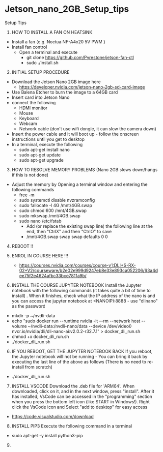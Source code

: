 # Jetson_nano_2GB_Setup_tips
Setup Tips 



1) HOW TO INSTALL A FAN ON HEATSINK
  - Install a fan (e.g. Noctua NF-A4x20 5V PWM )
  - Install fan control
    - Open a terminal and execute
      - git clone  https://github.com/Pyrestone/jetson-fan-ctl    
      - sudo ./install.sh 



2) INITIAL SETUP PROCEDURE  
  - Download the Jetson Nano 2GB image here
    - https://developer.nvidia.com/jetson-nano-2gb-sd-card-image
  - Use Balena Etcher to burn the image to a 64GB card
  - Insert card into Jetson Nano
  - connect the following
    - HDMI monitor
    - Mouse
    - Keyboard
    - Webcam
    - Network cable (don't use wifi dongle, it can slow the camera down)
  - Insert the power cable and it will boot up - follow the onscreen instructions until you get to desktop
  - In a terminal, execute the following 
    - sudo apt-get install nano
    - sudo apt-get update
    - sudo apt-get upgrade



3) HOW TO RESOLVE MEMORY PROBLEMS (Nano 2GB slows down/hangs if this is not done) 
  - Adjust the memory by Opening a terminal window and entering the following commands
    - free -m
    - sudo systemctl disable nvzramconfig
    - sudo fallocate -l 4G /mnt/4GB.swap
    - sudo chmod 600 /mnt/4GB.swap
    - sudo mkswap /mnt/4GB.swap
    - sudo nano /etc/fstab 
      - Add (or replace the existing swap line) the following line at the end, then "CtrlX" and then "CtrlO" to save
      - /mnt/4GB.swap swap swap defaults 0 0



4) REBOOT !!



5) ENROL IN COURSE HERE !!!
   - https://courses.nvidia.com/courses/course-v1:DLI+S-RX-02+V2/courseware/b2e02e999d9247eb8e33e893ca052206/63a4dee75f2e4624afbc33bce7811a9b/



5) INSTALL THE COURSE JUPYTER NOTEBOOK
Install the Jupyter notebook with the following commands (it takes quite a bit of time to install) . When it finishes, check what the IP address of the nano is and you can access the jupyter notebook at <NANOIP):8888 - use "dlinano" as the password 
  - mkdir -p ~/nvdli-data
  - echo "sudo docker run --runtime nvidia -it --rm --network host --volume ~/nvdli-data:/nvdli-nano/data --device /dev/video0  nvcr.io/nvidia/dli/dli-nano-ai:v2.0.2-r32.7.1" > docker_dli_run.sh
  - chmod +x docker_dli_run.sh
  - ./docker_dli_run.sh    
 
 
 
6) IF YOU REBOOT, GET THE JUPYTER NOTEBOOK BACK
If you reboot, the Jupyter notebook will not be running - You can bring it back by executing the last line of the above as follows (There is no need to re-install from scratch)
  - ./docker_dli_run.sh

7) INSTALL VSCODE
Download the .deb file for 'ARM64'. 
When downloaded, click on it, and in the next window, press "install". After it has installed, VsCode can be accessed in the "programming" section when you press the bottom left icon (like START in Windows!). Right click the VsCode icon and Select "add to desktop" for easy access
  - https://code.visualstudio.com/download

8) INSTALL PIP3
Execute the following command in a terminal
  - sudo apt-get -y install python3-pip

9)
